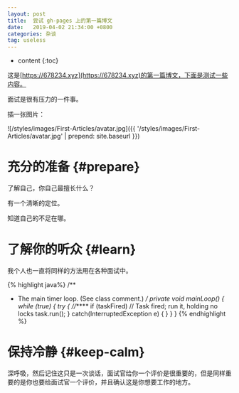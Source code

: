 ```yaml
---
layout: post
title:  尝试 gh-pages 上的第一篇博文
date:   2019-04-02 21:34:00 +0800
categories: 杂谈
tag: useless
---
```


* content
{:toc}


这是[https://678234.xyz](https://678234.xyz)的第一篇博文，下面是测试一些内容。

面试是很有压力的一件事。

插一张图片：

![/styles/images/First-Articles/avatar.jpg]({{ '/styles/images/First-Articles/avatar.jpg' | prepend: site.baseurl  }})

充分的准备			{#prepare}
====================================

了解自己，你自己最擅长什么？

有一个清晰的定位。

知道自己的不足在哪。

了解你的听众			{#learn}
====================================

我个人也一直将同样的方法用在各种面试中。

{% highlight java%}
 /**
  * The main timer loop.  (See class comment.)
  */
private void mainLoop() {
    while (true) {
        try {
           	//*****
            if (taskFired)  // Task fired; run it, holding no locks
                task.run();
        } catch(InterruptedException e) {
        }
    }
}
{% endhighlight %}


保持冷静			{#keep-calm}
====================================

深呼吸，然后记住这只是一次谈话，面试官给你一个评价是很重要的，但是同样重要的是你也要给面试官一个评价，并且确认这是你想要工作的地方。